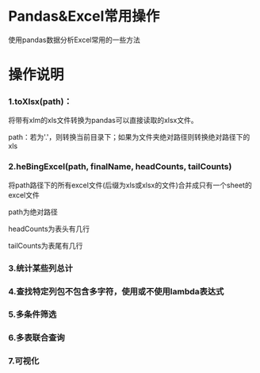 # Pandas&Excel常用操作
 使用pandas数据分析Excel常用的一些方法
<h1>操作说明</h1>
<h3>1.toXlsx(path)：</h3>
	<p>将带有xlm的xls文件转换为pandas可以直接读取的xlsx文件。
	<p>path：若为'.'，则转换当前目录下；如果为文件夹绝对路径则转换绝对路径下的xls
<h3>2.heBingExcel(path, finalName, headCounts, tailCounts)</h3>
<p>将path路径下的所有excel文件(后缀为xls或xlsx的文件)合并成只有一个sheet的excel文件
<p>path为绝对路径
<p>headCounts为表头有几行
<p>tailCounts为表尾有几行
<h3>3.统计某些列总计
<h3>4.查找特定列包不包含多字符，使用或不使用lambda表达式
<h3>5.多条件筛选
<h3>6.多表联合查询
<h3>7.可视化